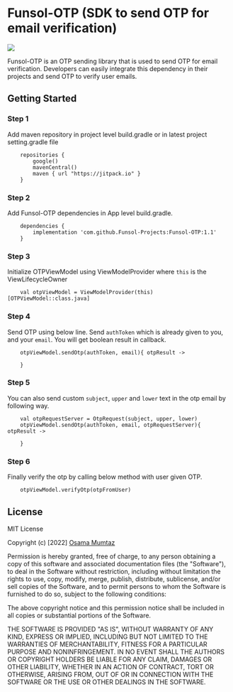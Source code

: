 # Funsol-OTP (SDK to send OTP for email verification)

[![](https://jitpack.io/v/Funsol-Projects/Funsol-OTP.svg)](https://jitpack.io/#Funsol-Projects/Funsol-OTP)

Funsol-OTP is an OTP sending library that is used to send OTP for email verification. Developers can
easily integrate this dependency in their projects and send OTP to verify user emails.

## Getting Started

### Step 1

Add maven repository in project level build.gradle or in latest project setting.gradle file

```
    repositories {
        google()
        mavenCentral()
        maven { url "https://jitpack.io" }
    }
```  

### Step 2

Add Funsol-OTP dependencies in App level build.gradle.

```
    dependencies {
        implementation 'com.github.Funsol-Projects:Funsol-OTP:1.1'
    }
```  

### Step 3

Initialize OTPViewModel using ViewModelProvider where `this` is the ViewLifecycleOwner

```
    val otpViewModel = ViewModelProvider(this)[OTPViewModel::class.java]
```

### Step 4
Send OTP using below line. Send `authToken` which is already given to you, and your `email`. You will get boolean result in callback.
```
    otpViewModel.sendOtp(authToken, email){ otpResult -> 
            
    }
```

### Step 5

You can also send custom `subject`, `upper` and `lower` text in the otp email by following way.

```
    val otpRequestServer = OtpRequest(subject, upper, lower)
    otpViewModel.sendOtp(authToken, email, otpRequestServer){ otpResult -> 
            
    }
```

### Step 6

Finally verify the otp by calling below method with user given OTP.

```
    otpViewModel.verifyOtp(otpFromUser)
```

## License

MIT License

Copyright (c) [2022] [Osama Mumtaz](#https://github.com/osama1malik)

Permission is hereby granted, free of charge, to any person obtaining a copy of this software and
associated documentation files (the "Software"), to deal in the Software without restriction,
including without limitation the rights to use, copy, modify, merge, publish, distribute,
sublicense, and/or sell copies of the Software, and to permit persons to whom the Software is
furnished to do so, subject to the following conditions:

The above copyright notice and this permission notice shall be included in all copies or substantial
portions of the Software.

THE SOFTWARE IS PROVIDED "AS IS", WITHOUT WARRANTY OF ANY KIND, EXPRESS OR IMPLIED, INCLUDING BUT
NOT LIMITED TO THE WARRANTIES OF MERCHANTABILITY, FITNESS FOR A PARTICULAR PURPOSE AND
NONINFRINGEMENT. IN NO EVENT SHALL THE AUTHORS OR COPYRIGHT HOLDERS BE LIABLE FOR ANY CLAIM, DAMAGES
OR OTHER LIABILITY, WHETHER IN AN ACTION OF CONTRACT, TORT OR OTHERWISE, ARISING FROM, OUT OF OR IN
CONNECTION WITH THE SOFTWARE OR THE USE OR OTHER DEALINGS IN THE SOFTWARE.

